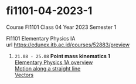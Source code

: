 # fi1101-04-2023-1
Course FI1101 Class 04 Year 2023 Semester 1

FI1101 Elementary Physics IA \
url https://edunex.itb.ac.id/courses/52883/preview

1. `21.08 - 25.08` **Point mass kinematics 1** \
  [Elementary Physics 1A overview](https://dudung.github.io/lecture-notes/0008/) \
  [Motion along a straight line](https://dudung.github.io/lecture-notes/0012/) \
  [Vectors](https://dudung.github.io/lecture-notes/0013/)
